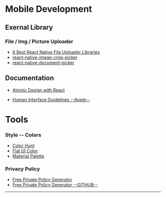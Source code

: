 Mobile Development
=======================




Exernal Library
---------------

### File / Img / Picture Uploader

- [6 Best React Native File Uploader Libraries](https://openbase.com/categories/js/best-react-native-file-uploader-libraries)
- [react-native-image-crop-picker](https://github.com/ivpusic/react-native-image-crop-picker)
- [react-native-document-picker](https://github.com/rnmods/react-native-document-picker)

Documentation
--------------


- [Atomic Design with React](https://cheesecakelabs.com/blog/atomic-design-react/)

- [Human Interface Guidelines --Apple--](https://developer.apple.com/design/human-interface-guidelines/ios/overview/themes/)


Tools
=====

### Style -- Colors

- [Color Hunt](https://colorhunt.co)
- [Flat UI Color](https://flatuicolors.com)
- [Material Palette](https://www.materialpalette.com)

### Privacy Policy

- [Free Private Policy Generator](https://app-privacy-policy-generator.nisrulz.com)
- [Free Private Policy Generator --GITHUB--](https://github.com/nisrulz/app-privacy-policy-generator)



-----------------------------------------------------------------------------------------------------